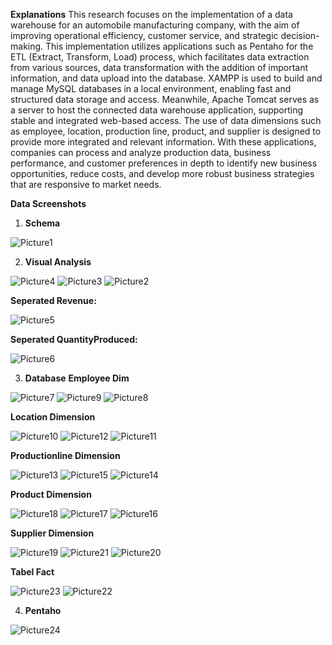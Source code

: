 **Explanations**
This research focuses on the implementation of a data warehouse for an automobile manufacturing company, with the aim of improving operational efficiency, customer service, and strategic decision-making. This implementation utilizes applications such as Pentaho for the ETL (Extract, Transform, Load) process, which facilitates data extraction from various sources, data transformation with the addition of important information, and data upload into the database. XAMPP is used to build and manage MySQL databases in a local environment, enabling fast and structured data storage and access. Meanwhile, Apache Tomcat serves as a server to host the connected data warehouse application, supporting stable and integrated web-based access. The use of data dimensions such as employee, location, production line, product, and supplier is designed to provide more integrated and relevant information. With these applications, companies can process and analyze production data, business performance, and customer preferences in depth to identify new business opportunities, reduce costs, and develop more robust business strategies that are responsive to market needs.

**Data Screenshots**

1.	**Schema**

![Picture1](https://github.com/user-attachments/assets/16837ee4-26c1-422e-bf2c-da64ad355f3d)


2.	**Visual Analysis**

![Picture4](https://github.com/user-attachments/assets/94c54946-4309-4ced-a1b9-b1cc4733ca83)
![Picture3](https://github.com/user-attachments/assets/7e891ccc-4d2f-49d0-a4b1-3a42d31da261)
![Picture2](https://github.com/user-attachments/assets/ed08228f-b799-4f64-ab1a-88cae16a7479)

**Seperated Revenue:**

![Picture5](https://github.com/user-attachments/assets/219c913d-2de3-4c6c-b1e6-090bc218ee18)

**Seperated QuantityProduced:**

![Picture6](https://github.com/user-attachments/assets/151b14ad-dd16-4b48-b348-d2393425e21f)

3.	**Database**
**Employee Dim**

![Picture7](https://github.com/user-attachments/assets/4db2e1e1-f959-4b0f-b168-fb8201b11d10)
![Picture9](https://github.com/user-attachments/assets/a9cc26fa-adc4-4121-bedd-5ee355658756)
![Picture8](https://github.com/user-attachments/assets/c4181944-108d-4714-b03d-44c9133482a7)

**Location Dimension**

![Picture10](https://github.com/user-attachments/assets/f6a6267d-1f36-4277-8907-5192e208e2be)
![Picture12](https://github.com/user-attachments/assets/e8be8017-5aff-40d5-8a14-2e3c8f0506f9)
![Picture11](https://github.com/user-attachments/assets/333fc341-516a-4344-823a-7acd20a35632)

**Productionline Dimension**

![Picture13](https://github.com/user-attachments/assets/b23d7d43-d0ab-4d8f-b341-ca2595aeaa0a)
![Picture15](https://github.com/user-attachments/assets/455d1d52-58a3-4155-9e38-0f8ea9559b5b)
![Picture14](https://github.com/user-attachments/assets/f621e73b-5e30-47d5-a546-adce2fb51db2)

**Product Dimension**

![Picture18](https://github.com/user-attachments/assets/2cc4751e-7077-470c-8fca-90f6b4fa05ae)
![Picture17](https://github.com/user-attachments/assets/0502b71d-ca1e-4304-8b59-41acb0aa01e2)
![Picture16](https://github.com/user-attachments/assets/31b1515a-f2cf-4acb-8335-995af69b24de)

**Supplier Dimension**

![Picture19](https://github.com/user-attachments/assets/6a41f669-a5e1-4163-b207-be50e93f1d08)
![Picture21](https://github.com/user-attachments/assets/28a1aab4-3b64-49f8-ae8b-5d61243a8329)
![Picture20](https://github.com/user-attachments/assets/158e8a84-465d-4f9c-95ba-fe3f4f58d11e)

**Tabel Fact**

![Picture23](https://github.com/user-attachments/assets/2564e811-31e7-4046-8637-3794447d4401)
![Picture22](https://github.com/user-attachments/assets/72938494-eae8-4b11-ad43-8c9314290ed6)

4.	**Pentaho**

![Picture24](https://github.com/user-attachments/assets/47c24bdd-77f6-4c52-841f-89c4179360ff)



